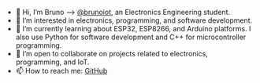 - 👋 Hi, I’m Bruno --> [@brunoiot](https://github.com/brunoiot), an Electronics Engineering student.
- 👀 I’m interested in electronics, programming, and software development.
- 🌱 I’m currently learning about ESP32, ESP8266, and Arduino platforms. I also use Python for software development and C++ for microcontroller programming.
- 💼 I’m open to collaborate on projects related to electronics, programming, and IoT.
- 📫 How to reach me: [GitHub](https://github.com/brunoiot)

<!---
brunoiot/brunoiot is a ✨ special ✨ repository because its `README.md` (this file) appears on your GitHub profile.
You can click the Preview link to take a look at your changes.
--->
